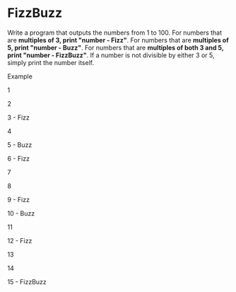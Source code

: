# FizzBuzz  
Write a program that outputs the numbers from 1 to 100. For numbers that are __multiples of 3, print "number - Fizz"__. For numbers that are __multiples of 5, print "number - Buzz"__. For numbers that are **multiples of both 3 and 5, print "number - FizzBuzz"**. If a number is not divisible by either 3 or 5, simply print the number itself. 

Example

1

2

3 - Fizz

4

5 - Buzz

6 - Fizz

7

8

9 - Fizz

10 - Buzz

11

12 - Fizz

13

14

15 - FizzBuzz